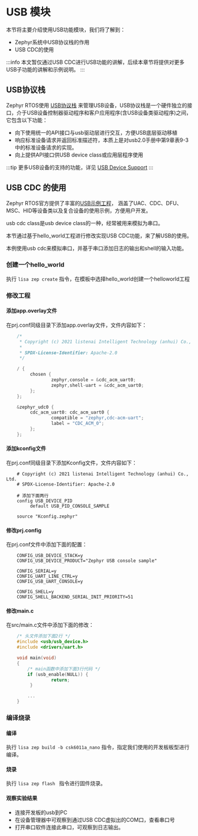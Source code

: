 # USB 模块

本节将主要介绍使用USB功能模块，我们将了解到：
- Zephyr系统中USB协议栈的作用
- USB CDC的使用

:::info 
本文暂仅通过USB CDC进行USB功能的讲解，后续本章节将提供对更多USB子功能的讲解和示例说明。
:::

## USB协议栈
Zephyr RTOS使用 [USB协议栈](https://docs.zephyrproject.org/latest/reference/usb/index.html) 来管理USB设备，USB协议栈是一个硬件独立的接口，介于USB设备控制器驱动程序和客户应用程序(含USB设备类驱动程序)之间，它包含以下功能：

-  向下使用统一的API接口与usb驱动层进行交互，方便USB底层驱动移植
-  响应标准设备请求并返回标准描述符，本质上是对usb2.0手册中第9章表9-3中的标准设备请求的实现。
-  向上提供API接口供USB device class或应用层程序使用

:::tip 
更多USB设备的支持的功能，详见 [USB Device Support](https://docs.zephyrproject.org/latest/reference/usb/index.html)
:::



## USB CDC 的使用

Zephyr RTOS官方提供了丰富的[USB示例工程](https://docs.zephyrproject.org/latest/samples/subsys/usb/usb.html)， 涵盖了UAC、CDC、DFU、MSC、HID等设备类以及复合设备的使用示例，方便用户开发。

usb cdc class是usb device class的一种，经常被用来模拟为串口。

本节通过基于hello_world工程进行修改实现USB CDC功能，来了解USB的使用。

本例使用usb cdc来模拟串口，并基于串口添加日志的输出和shell的输入功能。

### 创建一个hello_world
执行  ``lisa zep create`` 指令，在模板中选择hello_world创建一个helloworld工程

### 修改工程
#### 添加app.overlay文件
在prj.conf同级目录下添加app.overlay文件，文件内容如下：
```c
	/*
	 * Copyright (c) 2021 listenai Intelligent Technology (anhui) Co., Ltd.
	 *
	 * SPDX-License-Identifier: Apache-2.0
	 */

	/ {
		 chosen {
				 zephyr,console = &cdc_acm_uart0;
				 zephyr,shell-uart = &cdc_acm_uart0;
		 };
	};

	&zephyr_udc0 {
		 cdc_acm_uart0: cdc_acm_uart0 {
				 compatible = "zephyr,cdc-acm-uart";
				 label = "CDC_ACM_0";
		 };
	};
```
#### 添加kconfig文件
在prj.conf同级目录下添加Kconfig文件，文件内容如下：
```shell
	# Copyright (c) 2021 listenai Intelligent Technology (anhui) Co., Ltd.
	# SPDX-License-Identifier: Apache-2.0

	# 添加下面两行
	config USB_DEVICE_PID
		 default USB_PID_CONSOLE_SAMPLE

	source "Kconfig.zephyr"
```

#### 修改prj.config
在prj.conf文件中添加下面的配置：
```shell
	CONFIG_USB_DEVICE_STACK=y
	CONFIG_USB_DEVICE_PRODUCT="Zephyr USB console sample"

	CONFIG_SERIAL=y
	CONFIG_UART_LINE_CTRL=y
	CONFIG_USB_UART_CONSOLE=y

	CONFIG_SHELL=y
	CONFIG_SHELL_BACKEND_SERIAL_INIT_PRIORITY=51
```
#### 修改main.c
在src/main.c文件中添加下面的修改：
```c
	/* 头文件添加下面2行 */
	#include <usb/usb_device.h>
	#include <drivers/uart.h>

	void main(void)
	{
		/* main函数中添加下面3行代码 */
		if (usb_enable(NULL)) {
				 return;
		 }

		...
	}
```

### 编译烧录
#### 编译
执行 ``lisa zep build -b csk6011a_nano`` 指令，指定我们使用的开发板板型进行编译。

#### 烧录
执行 `lisa zep flash ` 指令进行固件烧录。

#### 观察实验结果
- 连接开发板的usb到PC
- 在设备管理器中可观察到通过USB CDC虚拟出的COM口，查看串口号
- 打开串口软件连接此串口，可观察到日志输出。

